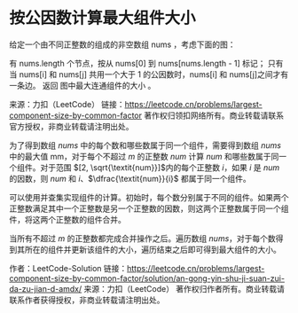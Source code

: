 # 按公因数计算最大组件大小

给定一个由不同正整数的组成的非空数组 nums ，考虑下面的图：

有 nums.length 个节点，按从 nums[0] 到 nums[nums.length - 1] 标记；
只有当 nums[i] 和 nums[j] 共用一个大于 1 的公因数时，nums[i] 和 nums[j]之间才有一条边。
返回 图中最大连通组件的大小 。

 

来源：力扣（LeetCode）
链接：https://leetcode.cn/problems/largest-component-size-by-common-factor
著作权归领扣网络所有。商业转载请联系官方授权，非商业转载请注明出处。



为了得到数组 $\textit{nums}$ 中的每个数和哪些数属于同一个组件，需要得到数组 $\textit{nums}$ 中的最大值 mm，对于每个不超过 $m$ 的正整数 $\textit{num}$ 计算 $\textit{num}$ 和哪些数属于同一个组件。对于范围 $[2, \sqrt{\textit{num}}]$内的每个正整数 $i$，如果 $i$ 是 $\textit{num}$ 的因数，则 $\textit{num}$ 和 $i$、$\dfrac{\textit{num}}{i}$ 都属于同一个组件。

可以使用并查集实现组件的计算。初始时，每个数分别属于不同的组件。如果两个正整数满足其中一个正整数是另一个正整数的因数，则这两个正整数属于同一个组件，将这两个正整数的组件合并。

当所有不超过 $m$ 的正整数都完成合并操作之后。遍历数组 $\textit{nums}$，对于每个数得到其所在的组件并更新该组件的大小，遍历结束之后即可得到最大组件的大小。

作者：LeetCode-Solution
链接：https://leetcode.cn/problems/largest-component-size-by-common-factor/solution/an-gong-yin-shu-ji-suan-zui-da-zu-jian-d-amdx/
来源：力扣（LeetCode）
著作权归作者所有。商业转载请联系作者获得授权，非商业转载请注明出处。